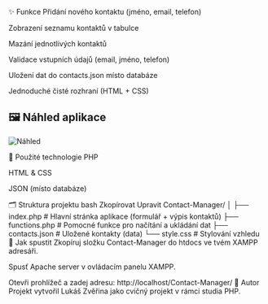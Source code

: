 ✨ Funkce
Přidání nového kontaktu (jméno, email, telefon)

Zobrazení seznamu kontaktů v tabulce

Mazání jednotlivých kontaktů

Validace vstupních údajů (email, jméno, telefon)

Uložení dat do contacts.json místo databáze

Jednoduché čisté rozhraní (HTML + CSS)


## 🖼️ Náhled aplikace

![Náhled](./screenshots/spravce-kontaktu.png)


🧰 Použité technologie
PHP

HTML & CSS

JSON (místo databáze)

🗂️ Struktura projektu
bash
Zkopírovat
Upravit
Contact-Manager/
│
├── index.php          # Hlavní stránka aplikace (formulář + výpis kontaktů)
├── functions.php      # Pomocné funkce pro načítání a ukládání dat
├── contacts.json      # Uložené kontakty (data)
└── style.css          # Stylování vzhledu
🚀 Jak spustit
Zkopíruj složku Contact-Manager do htdocs ve tvém XAMPP adresáři.

Spusť Apache server v ovládacím panelu XAMPP.

Otevři prohlížeč a zadej adresu:
http://localhost/Contact-Manager/
📝 Autor
Projekt vytvořil Lukáš Zvěřina jako cvičný projekt v rámci studia PHP.
